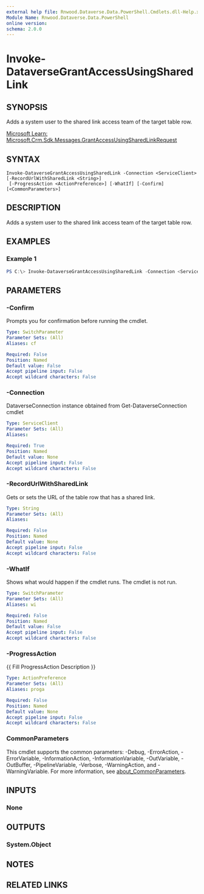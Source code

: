 ```yaml
---
external help file: Rnwood.Dataverse.Data.PowerShell.Cmdlets.dll-Help.xml
Module Name: Rnwood.Dataverse.Data.PowerShell
online version:
schema: 2.0.0
---
```


# Invoke-DataverseGrantAccessUsingSharedLink

## SYNOPSIS
Adds a system user to the shared link access team of the target table row.

[Microsoft Learn: Microsoft.Crm.Sdk.Messages.GrantAccessUsingSharedLinkRequest](https://learn.microsoft.com/dotnet/api/Microsoft.Crm.Sdk.Messages.GrantAccessUsingSharedLinkRequest)

## SYNTAX

```
Invoke-DataverseGrantAccessUsingSharedLink -Connection <ServiceClient> [-RecordUrlWithSharedLink <String>]
 [-ProgressAction <ActionPreference>] [-WhatIf] [-Confirm] [<CommonParameters>]
```

## DESCRIPTION
Adds a system user to the shared link access team of the target table row.

## EXAMPLES

### Example 1
```powershell
PS C:\> Invoke-DataverseGrantAccessUsingSharedLink -Connection <ServiceClient> -RecordUrlWithSharedLink <String>
```

## PARAMETERS

### -Confirm
Prompts you for confirmation before running the cmdlet.

```yaml
Type: SwitchParameter
Parameter Sets: (All)
Aliases: cf

Required: False
Position: Named
Default value: False
Accept pipeline input: False
Accept wildcard characters: False
```

### -Connection
DataverseConnection instance obtained from Get-DataverseConnection cmdlet

```yaml
Type: ServiceClient
Parameter Sets: (All)
Aliases:

Required: True
Position: Named
Default value: None
Accept pipeline input: False
Accept wildcard characters: False
```

### -RecordUrlWithSharedLink
Gets or sets the URL of the table row that has a shared link.

```yaml
Type: String
Parameter Sets: (All)
Aliases:

Required: False
Position: Named
Default value: None
Accept pipeline input: False
Accept wildcard characters: False
```

### -WhatIf
Shows what would happen if the cmdlet runs. The cmdlet is not run.

```yaml
Type: SwitchParameter
Parameter Sets: (All)
Aliases: wi

Required: False
Position: Named
Default value: False
Accept pipeline input: False
Accept wildcard characters: False
```

### -ProgressAction
{{ Fill ProgressAction Description }}

```yaml
Type: ActionPreference
Parameter Sets: (All)
Aliases: proga

Required: False
Position: Named
Default value: None
Accept pipeline input: False
Accept wildcard characters: False
```

### CommonParameters
This cmdlet supports the common parameters: -Debug, -ErrorAction, -ErrorVariable, -InformationAction, -InformationVariable, -OutVariable, -OutBuffer, -PipelineVariable, -Verbose, -WarningAction, and -WarningVariable. For more information, see [about_CommonParameters](http://go.microsoft.com/fwlink/?LinkID=113216).

## INPUTS

### None
## OUTPUTS

### System.Object
## NOTES

## RELATED LINKS
